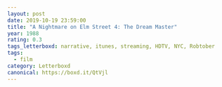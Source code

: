 ```yaml
---
layout: post 
date: 2019-10-19 23:59:00
title: "A Nightmare on Elm Street 4: The Dream Master"
year: 1988
rating: 0.3
tags_letterboxd: narrative, itunes, streaming, HDTV, NYC, Robtober
tags:
  - film
category: Letterboxd
canonical: https://boxd.it/QtVjl
---
```

